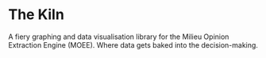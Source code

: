 # The Kiln
A fiery graphing and data visualisation library for the Milieu Opinion Extraction Engine (MOEE). Where data gets baked into the decision-making.
